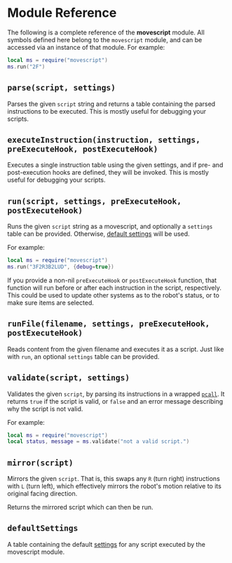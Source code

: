 # Module Reference

The following is a complete reference of the **movescript** module. All symbols defined here belong to the `movescript` module, and can be accessed via an instance of that module. For example:

```lua
local ms = require("movescript")
ms.run("2F")
```

## `parse(script, settings)`

Parses the given `script` string and returns a table containing the parsed instructions to be executed. This is mostly useful for debugging your scripts.

## `executeInstruction(instruction, settings, preExecuteHook, postExecuteHook)`

Executes a single instruction table using the given settings, and if pre- and post-execution hooks are defined, they will be invoked. This is mostly useful for debugging your scripts.

## `run(script, settings, preExecuteHook, postExecuteHook)`

Runs the given `script` string as a movescript, and optionally a `settings` table can be provided. Otherwise, [default settings](settings.md) will be used.

For example:

```lua
local ms = require("movescript")
ms.run("3F2R3B2LUD", {debug=true})
```

If you provide a non-nil `preExecuteHook` or `postExecuteHook` function, that function will run before or after each instruction in the script, respectively. This could be used to update other systems as to the robot's status, or to make sure items are selected.

## `runFile(filename, settings, preExecuteHook, postExecuteHook)`

Reads content from the given filename and executes it as a script. Just like with `run`, an optional `settings` table can be provided.

## `validate(script, settings)`

Validates the given `script`, by parsing its instructions in a wrapped [`pcall`](https://www.lua.org/pil/8.4.html). It returns `true` if the script is valid, or `false` and an error message describing why the script is not valid.

For example:

```lua
local ms = require("movescript")
local status, message = ms.validate("not a valid script.")
```

## `mirror(script)`

Mirrors the given `script`. That is, this swaps any `R` (turn right) instructions with `L` (turn left), which effectively mirrors the robot's motion relative to its original facing direction.

Returns the mirrored script which can then be run.

## `defaultSettings`

A table containing the default [settings](./settings.md) for any script executed by the movescript module.